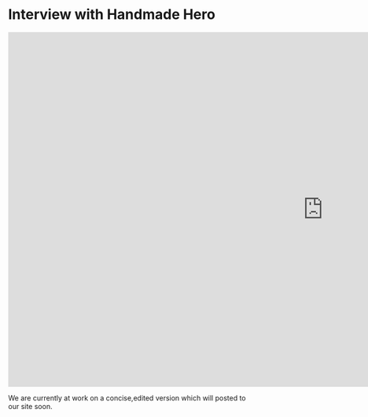 # Interview with Handmade Hero
<div class="video-wrapper">
    <iframe width="1280" height="720" src="https://www.youtube.com/embed/9-h6TPkQ6ko?rel=0" frameborder="0" allow="autoplay; encrypted-media" allowfullscreen></iframe>
</div>

We are currently at work on a concise,edited version which will posted to our site soon.
